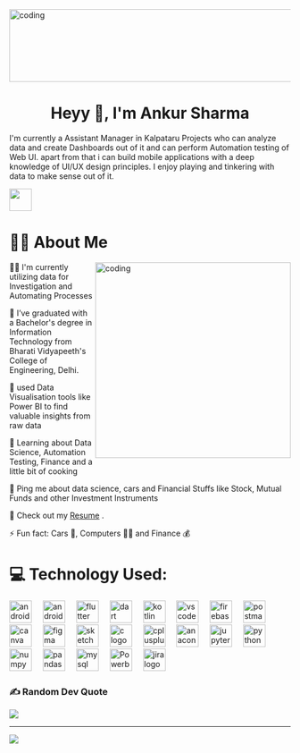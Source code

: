 
<img align="center" alt="coding" height = 130 width= 5000  src="https://c.tenor.com/smAGwML_ZYsAAAAC/tenor.gif" />
<h1 align="center">Heyy 👋, I'm Ankur Sharma </h1>




I'm currently a Assistant Manager in Kalpataru Projects who can analyze data and create Dashboards out of it and can perform Automation testing of Web UI.
apart from that i can build mobile applications with a deep knowledge of UI/UX design principles.
I enjoy playing and tinkering with data to make sense out of it.

<div align = "left">

<a href="https://linkedin.com/in/ankurpowerbi">
   <img src="https://cdn.jsdelivr.net/gh/devicons/devicon/icons/linkedin/linkedin-original.svg" style="height:40px;">
</a>
</div>

# 👨‍💻 About Me
<img align="right" width = 350 alt="coding" src="https://c.tenor.com/kSiC-0wGr4kAAAAd/tenor.gif" />

👩‍💻 I'm currently utilizing data for Investigation and Automating Processes

📖 I’ve graduated with a Bachelor's degree in Information Technology from Bharati Vidyapeeth's College of Engineering, Delhi.

🧠 used Data Visualisation tools like Power BI to find valuable insights from raw data

🤔 Learning about Data Science, Automation Testing, Finance and a little bit of cooking 

💬 Ping me about data science, cars and Financial Stuffs like Stock, Mutual Funds and other Investment Instruments

📙 Check out my <a href="https://drive.google.com/file/d/1c5pbVrlWRDnfOKf-CceeZFEiZWS7Mgrn/view?usp=drive_link">Resume</a> .

⚡️ Fun fact: Cars 🚗, Computers 👨‍💻 and Finance 💰


# 💻 Technology Used:

<div align="left">
  <img src="https://cdn.jsdelivr.net/gh/devicons/devicon/icons/android/android-original.svg" height="40" alt="android logo"  />
  <img width="12" />
  <img src="https://skillicons.dev/icons?i=androidstudio" height="40" alt="androidstudio logo"  />
  <img width="12" />
  <img src="https://cdn.jsdelivr.net/gh/devicons/devicon/icons/flutter/flutter-original.svg" height="40" alt="flutter logo"  />
  <img width="12" />
  <img src="https://cdn.jsdelivr.net/gh/devicons/devicon/icons/dart/dart-original.svg" height="40" alt="dart logo"  />
  <img width="12" />
  <img src="https://cdn.jsdelivr.net/gh/devicons/devicon/icons/kotlin/kotlin-original.svg" height="40" alt="kotlin logo"  />
  <img width="12" />
  <img src="https://cdn.jsdelivr.net/gh/devicons/devicon/icons/vscode/vscode-original.svg" height="40" alt="vscode logo"  />
  <img width="12" />
  <img src="https://cdn.jsdelivr.net/gh/devicons/devicon/icons/firebase/firebase-plain.svg" height="40" alt="firebase logo"  />
  <img width="12" />
  <img src="https://cdn.simpleicons.org/postman/FF6C37" height="40" alt="postman logo"  />
  <img width="12" />
  <img src="https://cdn.jsdelivr.net/gh/devicons/devicon/icons/canva/canva-original.svg" height="40" alt="canva logo"  />
  <img width="12" />
  <img src="https://cdn.jsdelivr.net/gh/devicons/devicon/icons/figma/figma-original.svg" height="40" alt="figma logo"  />
  <img width="12" />
  <img src="https://cdn.jsdelivr.net/gh/devicons/devicon/icons/sketch/sketch-original.svg" height="40" alt="sketch logo"  />
  <img width="12" />
  <img src="https://cdn.jsdelivr.net/gh/devicons/devicon/icons/c/c-original.svg" height="40" alt="c logo"  />
  <img width="12" />
  <img src="https://cdn.jsdelivr.net/gh/devicons/devicon/icons/cplusplus/cplusplus-original.svg" height="40" alt="cplusplus logo"  />
  <img width="12" />
  <img src="https://cdn.jsdelivr.net/gh/devicons/devicon/icons/anaconda/anaconda-original.svg" height="40" alt="anaconda logo"  />
  <img width="12" />
  <img src="https://cdn.jsdelivr.net/gh/devicons/devicon/icons/jupyter/jupyter-original.svg" height="40" alt="jupyter logo"  />
  <img width="12" />
  <img src="https://cdn.jsdelivr.net/gh/devicons/devicon/icons/python/python-original.svg" height="40" alt="python logo"  />
  <img width="12" />
  <img src="https://cdn.jsdelivr.net/gh/devicons/devicon/icons/numpy/numpy-original.svg" height="40" alt="numpy logo"  />
  <img width="12" />
  <img src="https://cdn.simpleicons.org/pandas/150458" height="40" alt="pandas logo"  />
  <img width="12" />
  <img src="https://cdn.jsdelivr.net/gh/devicons/devicon/icons/mysql/mysql-original.svg" height="40" alt="mysql logo"  />
  <img width="12" />
  <img src="https://img.shields.io/badge/power_bi-000000?style=for-the-badge&logo=powerbi&logoColor=yellow" height="40"  alt="Powerbi logo"  />
  <img width="12" />
  <img src="https://cdn.jsdelivr.net/gh/devicons/devicon/icons/jira/jira-original.svg" height="40" alt="jira logo"  />
</div>




### ✍️ Random Dev Quote
![](https://quotes-github-readme.vercel.app/api?type=horizontal&theme=tokyonight)

---
[![](https://visitcount.itsvg.in/api?id=ankur2825&icon=4&color=12)](https://visitcount.itsvg.in)
